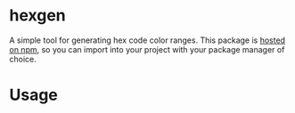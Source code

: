 # hexgen

A simple tool for generating hex code color ranges. This package is [hosted on npm](https://www.npmjs.com/package/@jstock/hexgen), so you can import into your project with your package manager of choice.

# Usage
